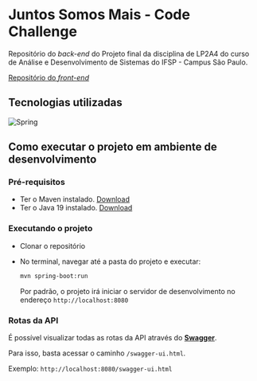 # Juntos Somos Mais - Code Challenge
Repositório do *back-end* do Projeto final da disciplina de LP2A4 do curso de Análise e Desenvolvimento de Sistemas do IFSP - Campus São Paulo.

[Repositório do *front-end*](https://github.com/wilsonbrandao/ProjetoLP2-FrontEnd)

## Tecnologias utilizadas

![Spring](https://img.shields.io/badge/spring-%236DB33F.svg?style=for-the-badge&logo=spring&logoColor=white)


## Como executar o projeto em ambiente de desenvolvimento

### Pré-requisitos
- Ter o Maven instalado. [Download](https://maven.apache.org/download.cgi)
- Ter o Java 19 instalado. [Download](https://www.oracle.com/br/java/technologies/javase-downloads.html)

### Executando o projeto
- Clonar o repositório
- No terminal, navegar até a pasta do projeto e executar:

   ```bash
   mvn spring-boot:run
   ```
   
   Por padrão, o projeto irá iniciar o servidor de desenvolvimento no endereço `http://localhost:8080`

### Rotas da API
É possível visualizar todas as rotas da API através do [**Swagger**](https://swagger.io/). 

Para isso, basta acessar o caminho `/swagger-ui.html`.

Exemplo:  `http://localhost:8080/swagger-ui.html`
